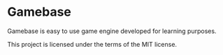 Gamebase
==============

Gamebase is easy to use game engine developed for learning purposes.

This project is licensed under the terms of the MIT license.
